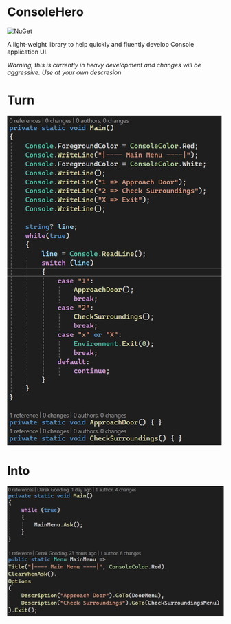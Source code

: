 # ConsoleHero
[![NuGet](https://img.shields.io/nuget/v/ConsoleHero.svg)](https://www.nuget.org/packages/ConsoleHero/)

A light-weight library to help quickly and fluently develop Console application UI. 

*Warning, this is currently in heavy development and changes will be aggressive. Use at your own descresion*

# Turn
![Before](https://github.com/DerekGooding/ConsoleHero/blob/master/ReadmeImages/Before.png)

# Into

![After](https://github.com/DerekGooding/ConsoleHero/blob/master/ReadmeImages/After.png)
